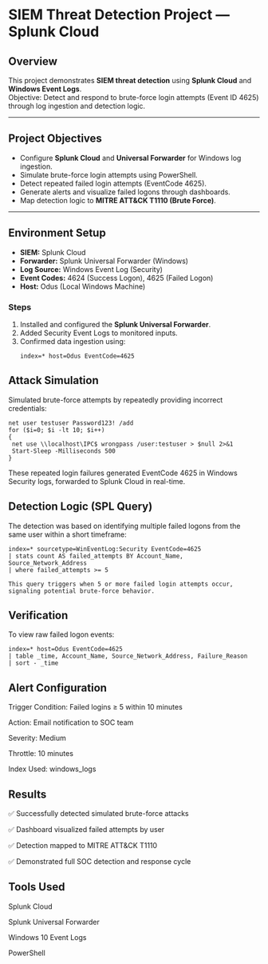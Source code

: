# SIEM Threat Detection Project — Splunk Cloud

## Overview
This project demonstrates **SIEM threat detection** using **Splunk Cloud** and **Windows Event Logs**.  
Objective: Detect and respond to brute-force login attempts (Event ID 4625) through log ingestion and detection logic.

---

## Project Objectives
- Configure **Splunk Cloud** and **Universal Forwarder** for Windows log ingestion.  
- Simulate brute-force login attempts using PowerShell.  
- Detect repeated failed login attempts (EventCode 4625).  
- Generate alerts and visualize failed logons through dashboards.  
- Map detection logic to **MITRE ATT&CK T1110 (Brute Force)**.

---

## Environment Setup
- **SIEM:** Splunk Cloud  
- **Forwarder:** Splunk Universal Forwarder (Windows)  
- **Log Source:** Windows Event Log (Security)  
- **Event Codes:** 4624 (Success Logon), 4625 (Failed Logon)  
- **Host:** Odus (Local Windows Machine)

### Steps
1. Installed and configured the **Splunk Universal Forwarder**.  
2. Added Security Event Logs to monitored inputs.  
3. Confirmed data ingestion using:
   ```spl
   index=* host=Odus EventCode=4625

## Attack Simulation

Simulated brute-force attempts by repeatedly providing incorrect credentials:
 ```
net user testuser Password123! /add
for ($i=0; $i -lt 10; $i++) 
{
  net use \\localhost\IPC$ wrongpass /user:testuser > $null 2>&1
  Start-Sleep -Milliseconds 500
}
 ```
These repeated login failures generated EventCode 4625 in Windows Security logs, forwarded to Splunk Cloud in real-time.

## Detection Logic (SPL Query)

The detection was based on identifying multiple failed logons from the same user within a short timeframe:
 ```spl
index=* sourcetype=WinEventLog:Security EventCode=4625
| stats count AS failed_attempts BY Account_Name, Source_Network_Address
| where failed_attempts >= 5

This query triggers when 5 or more failed login attempts occur, signaling potential brute-force behavior.
 ```


## Verification

To view raw failed logon events:
 ```spl
index=* host=Odus EventCode=4625
| table _time, Account_Name, Source_Network_Address, Failure_Reason
| sort - _time
 ```

## Alert Configuration

Trigger Condition: Failed logins ≥ 5 within 10 minutes

Action: Email notification to SOC team

Severity: Medium

Throttle: 10 minutes

Index Used: windows_logs

## Results

✅ Successfully detected simulated brute-force attacks

✅ Dashboard visualized failed attempts by user

✅ Detection mapped to MITRE ATT&CK T1110

✅ Demonstrated full SOC detection and response cycle


## Tools Used

Splunk Cloud

Splunk Universal Forwarder

Windows 10 Event Logs

PowerShell
